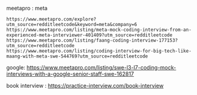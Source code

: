 meetapro  :
meta

    https://www.meetapro.com/explore?utm_source=redditleetcode&keyword=meta&company=6
    https://www.meetapro.com/listing/meta-mock-coding-interview-from-an-experienced-meta-interviewer-401409?utm_source=redditleetcode
    https://www.meetapro.com/listing/faang-coding-interview-177153?utm_source=redditleetcode
    https://www.meetapro.com/listing/coding-interview-for-big-tech-like-maang-with-meta-swe-544769?utm_source=redditleetcode

google:
    https://www.meetapro.com/listing/swe-l3-l7-coding-mock-interviews-with-a-google-senior-staff-swe-162817


    
book interview :
 https://practice-interview.com/book-interview